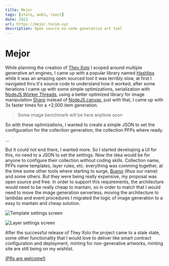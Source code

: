 ```yaml
---
title: Mejor
tags: [stale, web3, react]
date: 2022
url: https://mejor.tonim.xyz
description: Open source no-code generative art tool
---
```


# Mejor

While planning the creation of [They Xolo](https://theyxolo.art) I scoped around multiple generative art engines, I came up with a popular library named [Hashlips](https://github.com/HashLips) while it was an amazing open sourced tool it was terribly slow, at first I navigated thru it's source code to understand how it worked, after some iterations I came up with some simple optimizations, serialization with [NodeJS Worker Threads](https://nodejs.org/api/worker_threads.html), using a better optimized library for image manipulation [Sharp](https://sharp.pixelplumbing.com/) instead of [NodeJS canvas](https://www.npmjs.com/package/canvas), just with that, I came up with 3x faster times for a +2,000 item generation.

> Some image benchmark will be here anytime soon

So with these optimizations, I wanted to create a simple JSON to set the configuration for the collection generation, the collection PFPs where ready.

...

But it could not end there, I wanted more. So I started developing a UI for this, no need to a JSON to set the settings. Now the idea would be for anyone to configure their collection without coding skills. Collection name, PFPs name templates, layer rules, etc. everything was comming together, at the time some other tools where starting to surge, [Bueno](https://bueno.art/) (thus our name) and some others. But they were being really expensive, my proposal was open source and free. In order to support this requirements, the architecture would need to be really cheap to mantain, so in order to match that I would need to move the image generation serverless, moving the architecture to lambdas and event procedures I migrated the logic of image generation to a easy to mantain and cheap solution.

![Template settings screen](https://user-images.githubusercontent.com/10179494/193832066-232b7c19-be2e-44de-bbf7-5afe56c345aa.png)

![Layer settings screen](https://user-images.githubusercontent.com/10179494/193832076-838f5fa9-4fe3-4499-825d-71cad3b69571.png)

After the successful release of They Xolo the project came to a stale state, some other functionality that I would love to deliver like smart contract configuration and deployment, minting for non-generative artworks, minting site are still being on my wishlist.

[(PRs are welcome!)](https://github.com/theyxolo/mejor)
